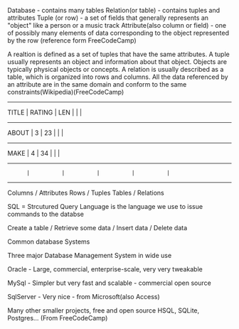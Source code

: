 Database - contains many tables
Relation(or table) - contains tuples and attributes
Tuple (or row) - a set of fields that generally represents an "object" like a person or a music track
Attribute(also column or field) -  one of possibly many elements of data corresponding to the object represented by the row
(reference form FreeCodeCamp)

A realtion is defined as a set of tuples that have the same attributes. A tuple usually represents an object and information about that object. Objects are typically physical objects or concepts. A relation is usually described as a table, which is organized into rows and columns. All the data referenced by an attribute are in the same domain and conform to the same constraints(Wikipedia)(FreeCodeCamp)

            
---------- ---------- ---------- ---------- ----------
  TITLE   |  RATING  |  LEN     |          |          |
---------- ---------- ---------- ---------- ---------- 
   ABOUT  |     3    |  23      |          |          |
---------- ---------- ---------- ---------- ---------- 
   MAKE   |     4    |  34      |          |          | 
---------- ---------- ---------- ---------- ---------- 
          |          |          |          |          |
---------- ---------- ---------- ---------- ---------- 

Columns / Attributes
Rows / Tuples
Tables / Relations
                        
SQL = Strcutured Query Language is the language we use to issue commands to the databse

Create a table / Retrieve some data / Insert data / Delete data

Common database Systems

Three major Database Management System in wide use

Oracle - Large, commercial, enterprise-scale, very very tweakable

MySql - Simpler but very fast and scalable - commercial open source

SqlServer - Very nice - from Microsoft(also Access)

Many other smaller projects, free and open source 
HSQL, SQLite, Postgres... (From FreeCodeCamp)

